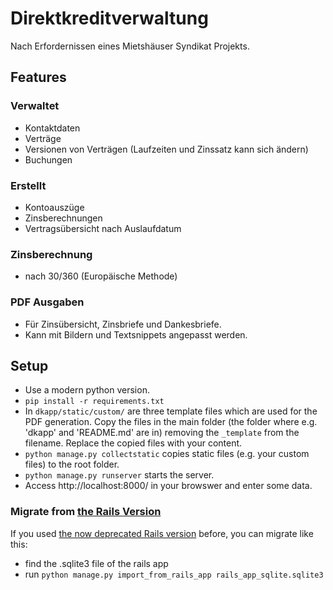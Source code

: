 # Direktkreditverwaltung

Nach Erfordernissen eines Mietshäuser Syndikat Projekts.

## Features

### Verwaltet

- Kontaktdaten
- Verträge
- Versionen von Verträgen (Laufzeiten und Zinssatz kann sich ändern)
- Buchungen

### Erstellt

- Kontoauszüge
- Zinsberechnungen
- Vertragsübersicht nach Auslaufdatum

### Zinsberechnung

- nach 30/360 (Europäische Methode)

### PDF Ausgaben

- Für Zinsübersicht, Zinsbriefe und Dankesbriefe.
- Kann mit Bildern und Textsnippets angepasst werden.

## Setup

- Use a modern python version.
- `pip install -r requirements.txt`
- In `dkapp/static/custom/` are three template files which are used for the PDF generation. Copy the files in the main folder (the folder where e.g. 'dkapp' and 'README.md' are in) removing the `_template` from the filename. Replace the copied files with your content.
- `python manage.py collectstatic` copies static files (e.g. your custom files) to the root folder.
- `python manage.py runserver` starts the server.
- Access http://localhost:8000/ in your browswer and enter some data.

### Migrate from [the Rails Version](https://github.com/rakvat/direktkreditverwaltung_deprecated)

If you used [the now deprecated Rails version](https://github.com/rakvat/direktkreditverwaltung_deprecated) before, you can migrate like this:

- find the .sqlite3 file of the rails app
- run `python manage.py import_from_rails_app rails_app_sqlite.sqlite3`

